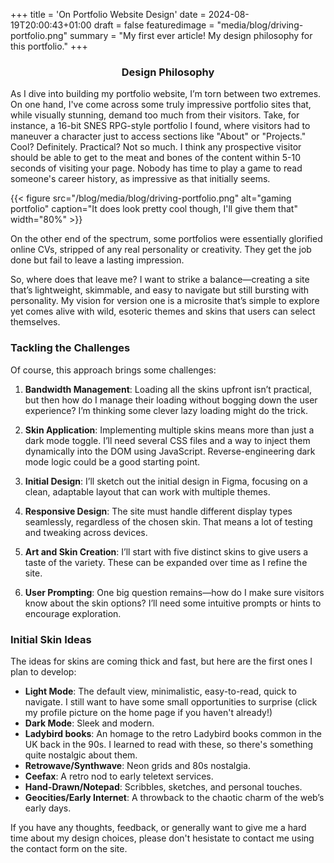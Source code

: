 +++
title = 'On Portfolio Website Design'
date = 2024-08-19T20:00:43+01:00
draft = false
featuredimage = "media/blog/driving-portfolio.png"
summary = "My first ever article! My design philosophy for this portfolio."
+++

### <center>Design Philosophy</center>

As I dive into building my portfolio website, I’m torn between two extremes. On one hand, I've come across some truly impressive portfolio sites that, while visually stunning, demand too much from their visitors. Take, for instance, a 16-bit SNES RPG-style portfolio I found, where visitors had to maneuver a character just to access sections like "About" or "Projects." Cool? Definitely. Practical? Not so much. I think any prospective visitor should be able to get to the meat and bones of the content within 5-10 seconds of visiting your page. Nobody has time to play a game to read someone's career history, as impressive as that initially seems.

{{< figure src="/blog/media/blog/driving-portfolio.png" alt="gaming portfolio" caption="It does look pretty cool though, I'll give them that" width="80%" >}}  

On the other end of the spectrum, some portfolios were essentially glorified online CVs, stripped of any real personality or creativity. They get the job done but fail to leave a lasting impression.

So, where does that leave me? I want to strike a balance—creating a site that’s lightweight, skimmable, and easy to navigate but still bursting with personality. My vision for version one is a microsite that’s simple to explore yet comes alive with wild, esoteric themes and skins that users can select themselves.

### Tackling the Challenges

Of course, this approach brings some challenges:

1. **Bandwidth Management**: Loading all the skins upfront isn’t practical, but then how do I manage their loading without bogging down the user experience? I’m thinking some clever lazy loading might do the trick.

2. **Skin Application**: Implementing multiple skins means more than just a dark mode toggle. I’ll need several CSS files and a way to inject them dynamically into the DOM using JavaScript. Reverse-engineering dark mode logic could be a good starting point.

3. **Initial Design**: I’ll sketch out the initial design in Figma, focusing on a clean, adaptable layout that can work with multiple themes.

4. **Responsive Design**: The site must handle different display types seamlessly, regardless of the chosen skin. That means a lot of testing and tweaking across devices.

5. **Art and Skin Creation**: I’ll start with five distinct skins to give users a taste of the variety. These can be expanded over time as I refine the site.

6. **User Prompting**: One big question remains—how do I make sure visitors know about the skin options? I’ll need some intuitive prompts or hints to encourage exploration.

### Initial Skin Ideas

The ideas for skins are coming thick and fast, but here are the first ones I plan to develop:

- **Light Mode**: The default view, minimalistic, easy-to-read, quick to navigate. I still want to have some small opportunities to surprise (click my profile picture on the home page if you haven't already!)
- **Dark Mode**: Sleek and modern.
- **Ladybird books**: An homage to the retro Ladybird books common in the UK back in the 90s. I learned to read with these, so there's something quite nostalgic about them.
- **Retrowave/Synthwave**: Neon grids and 80s nostalgia.
- **Ceefax**: A retro nod to early teletext services.
- **Hand-Drawn/Notepad**: Scribbles, sketches, and personal touches.
- **Geocities/Early Internet**: A throwback to the chaotic charm of the web’s early days.

If you have any thoughts, feedback, or generally want to give me a hard time about my design choices, please don't hesistate to contact me using the contact form on the site.
